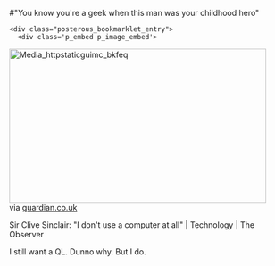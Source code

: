 #"You know you're a geek when this man was your childhood hero"


    <div class="posterous_bookmarklet_entry">
      <div class='p_embed p_image_embed'>
<img alt="Media_httpstaticguimc_bkfeq" height="276" src="http://getfile5.posterous.com/getfile/files.posterous.com/conoroneill/ForshwohvIIGFGcgDuzwkdayrGHIqCBDqJCspjqbneabkqmqsqdfozdjyGDJ/media_httpstaticguimc_bkFeq.jpg.scaled500.jpg" width="460" />
</div>


<div class="posterous_quote_citation">via <a href="http://www.guardian.co.uk/technology/2010/feb/28/clive-sinclair-interview-simon-garfield">guardian.co.uk</a></div>
    <p>Sir Clive Sinclair: "I don't use a computer at all" | Technology | The Observer
</p><p>I still want a QL. Dunno why. But I do.</p></div>
  